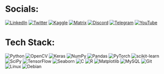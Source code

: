 
# Socials:
[![LinkedIn](https://img.shields.io/badge/LinkedIn-%230077B5.svg?logo=linkedin&amp;logoColor=white)](https://www.linkedin.com/in/anistaluqdar/)  [![Twitter](https://img.shields.io/badge/Twitter-%231DA1F2.svg?logo=Twitter&amp;logoColor=white)](https://twitter.com/AnisTaluqdar)  [![Kaggle](https://img.shields.io/badge/Kaggle-20BEFF?logo=Kaggle&logoColor=white)](https://www.kaggle.com/anistaluqdar)  [![Matrix](https://img.shields.io/badge/matrix-000000?logo=Matrix&logoColor=white)](https://matrix.to/#/@anis:frei.chat)  [![Discord](https://img.shields.io/badge/Discord-%235865F2.svg?logo=discord&logoColor=white)](https://discord.com/users/498437011166986261)  [![Telegram](https://img.shields.io/badge/Telegram-2CA5E0?logo=telegram&logoColor=white)](https://t.me/AnisTaluqdarBD)  [![YouTube](https://img.shields.io/badge/YouTube-%23FF0000.svg?logo=YouTube&logoColor=white)](https://www.youtube.com/@anisTaluqdar)

# Tech Stack:
![Python](https://img.shields.io/badge/python-3670A0?style=for-the-badge&amp;logo=python&amp;logoColor=ffdd54)  ![OpenCV](https://img.shields.io/badge/opencv-%23white.svg?style=for-the-badge&amp;logo=opencv&amp;logoColor=white)  ![Keras](https://img.shields.io/badge/Keras-%23D00000.svg?style=for-the-badge&amp;logo=Keras&amp;logoColor=white)  ![NumPy](https://img.shields.io/badge/numpy-%23013243.svg?style=for-the-badge&amp;logo=numpy&amp;logoColor=white)  ![Pandas](https://img.shields.io/badge/pandas-%23150458.svg?style=for-the-badge&amp;logo=pandas&amp;logoColor=white)  ![PyTorch](https://img.shields.io/badge/PyTorch-%23EE4C2C.svg?style=for-the-badge&amp;logo=PyTorch&amp;logoColor=white)  ![scikit-learn](https://img.shields.io/badge/scikit--learn-%23F7931E.svg?style=for-the-badge&amp;logo=scikit-learn&amp;logoColor=white)  ![SciPy](https://img.shields.io/badge/SciPy-%230C55A5.svg?style=for-the-badge&amp;logo=scipy&amp;logoColor=%white)  ![TensorFlow](https://img.shields.io/badge/TensorFlow-%23FF6F00.svg?style=for-the-badge&amp;logo=TensorFlow&amp;logoColor=white)  ![Seaborn](https://img.shields.io/badge/Seaborn-blue?style=for-the-badge&amp;logo=Seaborn&amp;logoColor=white)  ![C](https://img.shields.io/badge/C-00599C?style=for-the-badge&amp;logo=C&amp;logoColor=white)  ![R](https://img.shields.io/badge/R-D55E00?style=for-the-badge&amp;logo=R&amp;logoColor=white)  ![Matplotlib](https://img.shields.io/badge/Matplotlib-FC8D62?style=for-the-badge&amp;logo=Matplotlib&amp;logoColor=white)  ![MySQL](https://img.shields.io/badge/MySQL-00000F?style=for-the-badge&logo=mysql&logoColor=white)  ![Git](https://img.shields.io/badge/git-%23F05033.svg?style=for-the-badge&logo=git&logoColor=white)  ![Linux](https://img.shields.io/badge/Linux-FCC624?style=for-the-badge&logo=linux&logoColor=black)  ![Debian](https://img.shields.io/badge/Debian-A81D33?style=for-the-badge&logo=debian&logoColor=white)

